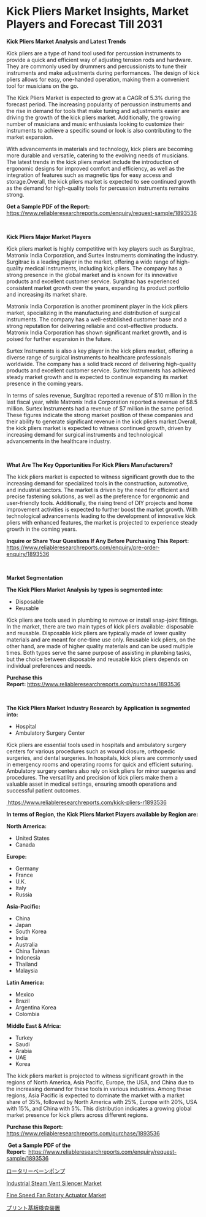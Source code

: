 <p><h1>Kick Pliers Market Insights, Market Players and Forecast Till 2031</h1></p><p><strong>Kick Pliers Market Analysis and Latest Trends</strong></p>
<p><p>Kick pliers are a type of hand tool used for percussion instruments to provide a quick and efficient way of adjusting tension rods and hardware. They are commonly used by drummers and percussionists to tune their instruments and make adjustments during performances. The design of kick pliers allows for easy, one-handed operation, making them a convenient tool for musicians on the go.</p><p>The Kick Pliers Market is expected to grow at a CAGR of 5.3% during the forecast period. The increasing popularity of percussion instruments and the rise in demand for tools that make tuning and adjustments easier are driving the growth of the kick pliers market. Additionally, the growing number of musicians and music enthusiasts looking to customize their instruments to achieve a specific sound or look is also contributing to the market expansion.</p><p>With advancements in materials and technology, kick pliers are becoming more durable and versatile, catering to the evolving needs of musicians. The latest trends in the kick pliers market include the introduction of ergonomic designs for improved comfort and efficiency, as well as the integration of features such as magnetic tips for easy access and storage.Overall, the kick pliers market is expected to see continued growth as the demand for high-quality tools for percussion instruments remains strong.</p></p>
<p><strong>Get a Sample PDF of the Report:&nbsp;</strong> <a href="https://www.reliableresearchreports.com/enquiry/request-sample/1893536">https://www.reliableresearchreports.com/enquiry/request-sample/1893536</a></p>
<p>&nbsp;</p>
<p><strong>Kick Pliers Major Market Players</strong></p>
<p><p>Kick pliers market is highly competitive with key players such as Surgitrac, Matronix India Corporation, and Surtex Instruments dominating the industry. Surgitrac is a leading player in the market, offering a wide range of high-quality medical instruments, including kick pliers. The company has a strong presence in the global market and is known for its innovative products and excellent customer service. Surgitrac has experienced consistent market growth over the years, expanding its product portfolio and increasing its market share.</p><p>Matronix India Corporation is another prominent player in the kick pliers market, specializing in the manufacturing and distribution of surgical instruments. The company has a well-established customer base and a strong reputation for delivering reliable and cost-effective products. Matronix India Corporation has shown significant market growth, and is poised for further expansion in the future.</p><p>Surtex Instruments is also a key player in the kick pliers market, offering a diverse range of surgical instruments to healthcare professionals worldwide. The company has a solid track record of delivering high-quality products and excellent customer service. Surtex Instruments has achieved steady market growth and is expected to continue expanding its market presence in the coming years.</p><p>In terms of sales revenue, Surgitrac reported a revenue of $10 million in the last fiscal year, while Matronix India Corporation reported a revenue of $8.5 million. Surtex Instruments had a revenue of $7 million in the same period. These figures indicate the strong market position of these companies and their ability to generate significant revenue in the kick pliers market.Overall, the kick pliers market is expected to witness continued growth, driven by increasing demand for surgical instruments and technological advancements in the healthcare industry.</p></p>
<p>&nbsp;</p>
<p><strong>What Are The Key Opportunities For Kick Pliers Manufacturers?</strong></p>
<p><p>The kick pliers market is expected to witness significant growth due to the increasing demand for specialized tools in the construction, automotive, and industrial sectors. The market is driven by the need for efficient and precise fastening solutions, as well as the preference for ergonomic and user-friendly tools. Additionally, the rising trend of DIY projects and home improvement activities is expected to further boost the market growth. With technological advancements leading to the development of innovative kick pliers with enhanced features, the market is projected to experience steady growth in the coming years.</p></p>
<p><strong>Inquire or Share Your Questions If Any Before Purchasing This Report:</strong> <a href="https://www.reliableresearchreports.com/enquiry/pre-order-enquiry/1893536">https://www.reliableresearchreports.com/enquiry/pre-order-enquiry/1893536</a></p>
<p>&nbsp;</p>
<p><strong>Market Segmentation</strong></p>
<p><strong>The Kick Pliers Market Analysis by types is segmented into:</strong></p>
<p><ul><li>Disposable</li><li>Reusable</li></ul></p>
<p><p>Kick pliers are tools used in plumbing to remove or install snap-joint fittings. In the market, there are two main types of kick pliers available: disposable and reusable. Disposable kick pliers are typically made of lower quality materials and are meant for one-time use only. Reusable kick pliers, on the other hand, are made of higher quality materials and can be used multiple times. Both types serve the same purpose of assisting in plumbing tasks, but the choice between disposable and reusable kick pliers depends on individual preferences and needs.</p></p>
<p><strong>Purchase this Report:&nbsp;</strong><a href="https://www.reliableresearchreports.com/purchase/1893536">https://www.reliableresearchreports.com/purchase/1893536</a></p>
<p>&nbsp;</p>
<p><strong>The Kick Pliers Market Industry Research by Application is segmented into:</strong></p>
<p><ul><li>Hospital</li><li>Ambulatory Surgery Center</li></ul></p>
<p><p>Kick pliers are essential tools used in hospitals and ambulatory surgery centers for various procedures such as wound closure, orthopedic surgeries, and dental surgeries. In hospitals, kick pliers are commonly used in emergency rooms and operating rooms for quick and efficient suturing. Ambulatory surgery centers also rely on kick pliers for minor surgeries and procedures. The versatility and precision of kick pliers make them a valuable asset in medical settings, ensuring smooth operations and successful patient outcomes.</p></p>
<p><a href="https://www.reliableresearchreports.com/kick-pliers-r1893536">&nbsp;https://www.reliableresearchreports.com/kick-pliers-r1893536</a></p>
<p><strong>In terms of Region, the Kick Pliers Market Players available by Region are:</strong></p>
<p>
    <p> <strong> North America: </strong>
        <ul>
            <li>United States</li>
            <li>Canada</li>
        </ul>
        </p> 
    <p> <strong> Europe: </strong>
        <ul>
            <li>Germany</li>
            <li>France</li>
            <li>U.K.</li>
            <li>Italy</li>
            <li>Russia</li>
        </ul>
        </p> 
    <p> <strong> Asia-Pacific: </strong>
        <ul>
            <li>China</li>
            <li>Japan</li>
            <li>South Korea</li>
            <li>India</li>
            <li>Australia</li>
            <li>China Taiwan</li>
            <li>Indonesia</li>
            <li>Thailand</li>
            <li>Malaysia</li>
        </ul>
        </p> 
    <p> <strong> Latin America: </strong>
        <ul>
            <li>Mexico</li>
            <li>Brazil</li>
            <li>Argentina Korea</li>
            <li>Colombia</li>
        </ul>
        </p> 
    <p> <strong> Middle East & Africa: </strong>
        <ul>
            <li>Turkey</li>
            <li>Saudi</li>
            <li>Arabia</li>
            <li>UAE</li>
            <li>Korea</li>
        </ul>
    </p>
    </p>
<p><p>The kick pliers market is projected to witness significant growth in the regions of North America, Asia Pacific, Europe, the USA, and China due to the increasing demand for these tools in various industries. Among these regions, Asia Pacific is expected to dominate the market with a market share of 35%, followed by North America with 25%, Europe with 20%, USA with 15%, and China with 5%. This distribution indicates a growing global market presence for kick pliers across different regions.</p></p>
<p><strong>Purchase this Report: </strong><a href="https://www.reliableresearchreports.com/purchase/1893536">https://www.reliableresearchreports.com/purchase/1893536</a></p>
<p>&nbsp;<strong>Get a Sample PDF of the Report:&nbsp;&nbsp;</strong><a href="https://www.reliableresearchreports.com/enquiry/request-sample/1893536">https://www.reliableresearchreports.com/enquiry/request-sample/1893536</a></p>
<p><strong></strong></p>
<p><p><a href="https://github.com/klon646/Market-Research-Report-List-2/blob/main/6614771170057.md">ロータリーベーンポンプ</a></p><p><a href="https://github.com/anggakarna133/Market-Research-Report-List-1/blob/main/industrial-steam-vent-silencer-market.md">Industrial Steam Vent Silencer Market</a></p><p><a href="https://github.com/sleepman642/Market-Research-Report-List-1/blob/main/fine-speed-fan-rotary-actuator-market.md">Fine Speed Fan Rotary Actuator Market</a></p><p><a href="https://github.com/EstaSprer20231/Market-Research-Report-List-2/blob/main/7975415170056.md">プリント基板検査装置</a></p></p>